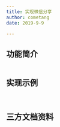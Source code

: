 ```yaml
---
title: 实现微信分享
author: cometang
date: 2019-9-9

---
```


## 功能简介

```javascript

```

## 实现示例

```html
  
```

## 三方文档资料